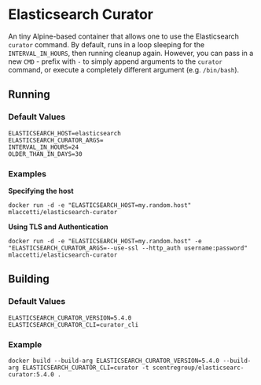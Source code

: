 # Elasticsearch Curator

An tiny Alpine-based container that allows one to use the Elasticsearch `curator` command. By default, runs in a loop sleeping for the `INTERVAL_IN_HOURS`, then running cleanup again.  However, you can pass in a new `CMD` - prefix with `-` to simply append arguments to the `curator` command, or execute a completely different argument (e.g. `/bin/bash`).

## Running

### Default Values

```
ELASTICSEARCH_HOST=elasticsearch
ELASTICSEARCH_CURATOR_ARGS=
INTERVAL_IN_HOURS=24
OLDER_THAN_IN_DAYS=30
```

### Examples

**Specifying the host**

```
docker run -d -e "ELASTICSEARCH_HOST=my.random.host" mlaccetti/elasticsearch-curator
```

**Using TLS and Authentication**

```
docker run -d -e "ELASTICSEARCH_HOST=my.random.host" -e "ELASTICSEARCH_CURATOR_ARGS=--use-ssl --http_auth username:password" mlaccetti/elasticsearch-curator
```

## Building

### Default Values

```
ELASTICSEARCH_CURATOR_VERSION=5.4.0
ELASTICSEARCH_CURATOR_CLI=curator_cli
```

### Example

```
docker build --build-arg ELASTICSEARCH_CURATOR_VERSION=5.4.0 --build-arg ELASTICSEARCH_CURATOR_CLI=curator -t scentregroup/elasticsearc-curator:5.4.0 .
```
